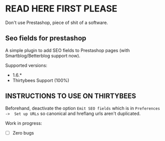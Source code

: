 # READ HERE FIRST PLEASE

Don't use Prestashop, piece of shit of a software.

## Seo fields for prestashop

A simple plugin to add SEO fields to Prestashop pages (with Smartblog/Betterblog support now).

Supported versions:
  - 1.6.*
  - Thirtybees Support (100%)

## INSTRUCTIONS TO USE ON THIRTYBEES

Beforehand, deactivate the option `Emit SEO fields` which is in `Preferences ->  Set up URLs` so canonical and hreflang urls aren't duplicated.

Work in progress:
- [ ] Zero bugs
